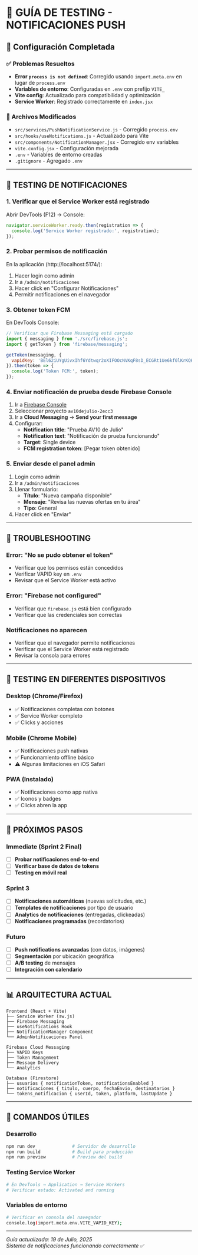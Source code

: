 # 🔔 GUÍA DE TESTING - NOTIFICACIONES PUSH

## 🚀 Configuración Completada

### ✅ Problemas Resueltos
- **Error `process is not defined`**: Corregido usando `import.meta.env` en lugar de `process.env`
- **Variables de entorno**: Configuradas en `.env` con prefijo `VITE_`
- **Vite config**: Actualizado para compatibilidad y optimización
- **Service Worker**: Registrado correctamente en `index.jsx`

### 📁 Archivos Modificados
- `src/services/PushNotificationService.js` - Corregido `process.env`
- `src/hooks/useNotifications.js` - Actualizado para Vite
- `src/components/NotificationManager.jsx` - Corregido env variables
- `vite.config.jsx` - Configuración mejorada
- `.env` - Variables de entorno creadas
- `.gitignore` - Agregado `.env`

---

## 🧪 TESTING DE NOTIFICACIONES

### 1. **Verificar que el Service Worker está registrado**
Abrir DevTools (F12) → Console:
```javascript
navigator.serviceWorker.ready.then(registration => {
  console.log('Service Worker registrado:', registration);
});
```

### 2. **Probar permisos de notificación**
En la aplicación (http://localhost:5174/):
1. Hacer login como admin
2. Ir a `/admin/notificaciones`
3. Hacer click en "Configurar Notificaciones"
4. Permitir notificaciones en el navegador

### 3. **Obtener token FCM**
En DevTools Console:
```javascript
// Verificar que Firebase Messaging está cargado
import { messaging } from './src/firebase.js';
import { getToken } from 'firebase/messaging';

getToken(messaging, {
  vapidKey: 'BEl62iUYgUivxIhf6Ydtwqr2oXIFOOcNVKqF8sD_ECGRt1Ue6kf0lKrKQK2BdHWnU_0XEU1LoXOQ'
}).then(token => {
  console.log('Token FCM:', token);
});
```

### 4. **Enviar notificación de prueba desde Firebase Console**
1. Ir a [Firebase Console](https://console.firebase.google.com/)
2. Seleccionar proyecto `av10dejulio-2ecc3`
3. Ir a **Cloud Messaging** → **Send your first message**
4. Configurar:
   - **Notification title**: "Prueba AV10 de Julio"
   - **Notification text**: "Notificación de prueba funcionando"
   - **Target**: Single device
   - **FCM registration token**: [Pegar token obtenido]

### 5. **Enviar desde el panel admin**
1. Login como admin
2. Ir a `/admin/notificaciones`
3. Llenar formulario:
   - **Título**: "Nueva campaña disponible"
   - **Mensaje**: "Revisa las nuevas ofertas en tu área"
   - **Tipo**: General
4. Hacer click en "Enviar"

---

## 🔧 TROUBLESHOOTING

### **Error: "No se pudo obtener el token"**
- Verificar que los permisos están concedidos
- Verificar VAPID key en `.env`
- Revisar que el Service Worker está activo

### **Error: "Firebase not configured"**
- Verificar que `firebase.js` está bien configurado
- Verificar que las credenciales son correctas

### **Notificaciones no aparecen**
- Verificar que el navegador permite notificaciones
- Verificar que el Service Worker está registrado
- Revisar la consola para errores

---

## 📱 TESTING EN DIFERENTES DISPOSITIVOS

### **Desktop (Chrome/Firefox)**
- ✅ Notificaciones completas con botones
- ✅ Service Worker completo
- ✅ Clicks y acciones

### **Mobile (Chrome Mobile)**
- ✅ Notificaciones push nativas
- ✅ Funcionamiento offline básico
- ⚠️ Algunas limitaciones en iOS Safari

### **PWA (Instalado)**
- ✅ Notificaciones como app nativa
- ✅ Iconos y badges
- ✅ Clicks abren la app

---

## 🎯 PRÓXIMOS PASOS

### **Immediate (Sprint 2 Final)**
- [ ] **Probar notificaciones end-to-end**
- [ ] **Verificar base de datos de tokens**
- [ ] **Testing en móvil real**

### **Sprint 3**
- [ ] **Notificaciones automáticas** (nuevas solicitudes, etc.)
- [ ] **Templates de notificaciones** por tipo de usuario
- [ ] **Analytics de notificaciones** (entregadas, clickeadas)
- [ ] **Notificaciones programadas** (recordatorios)

### **Futuro**
- [ ] **Push notifications avanzadas** (con datos, imágenes)
- [ ] **Segmentación** por ubicación geográfica
- [ ] **A/B testing** de mensajes
- [ ] **Integración con calendario**

---

## 📊 ARQUITECTURA ACTUAL

```
Frontend (React + Vite)
├── Service Worker (sw.js)
├── Firebase Messaging
├── useNotifications Hook
├── NotificationManager Component
└── AdminNotificaciones Panel

Firebase Cloud Messaging
├── VAPID Keys
├── Token Management
├── Message Delivery
└── Analytics

Database (Firestore)
├── usuarios { notificationToken, notificationsEnabled }
├── notificaciones { titulo, cuerpo, fechaEnvio, destinatarios }
└── tokens_notificacion { userId, token, platform, lastUpdate }
```

---

## 🚀 COMANDOS ÚTILES

### **Desarrollo**
```bash
npm run dev              # Servidor de desarrollo
npm run build            # Build para producción
npm run preview          # Preview del build
```

### **Testing Service Worker**
```bash
# En DevTools → Application → Service Workers
# Verificar estado: Activated and running
```

### **Variables de entorno**
```bash
# Verificar en consola del navegador
console.log(import.meta.env.VITE_VAPID_KEY);
```

---

*Guía actualizada: 19 de Julio, 2025*  
*Sistema de notificaciones funcionando correctamente* ✅
